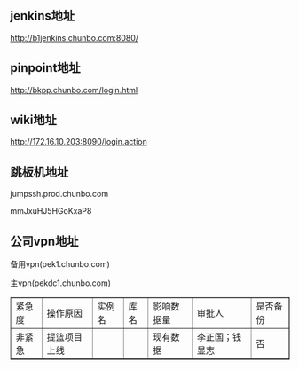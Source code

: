 ## jenkins地址

http://b1jenkins.chunbo.com:8080/

## pinpoint地址

http://bkpp.chunbo.com/login.html

## wiki地址

http://172.16.10.203:8090/login.action

## 跳板机地址

jumpssh.prod.chunbo.com

mmJxuHJ5HGoKxaP8

## 公司vpn地址

备用vpn(pek1.chunbo.com)

主vpn(pekdc1.chunbo.com)



<table style="width: 100%;" cellspacing="1" cellpadding="1" border="1"> 
<tbody> <tr> 
<td> 紧急度 <br> </td> <td> 操作原因 <br> </td> <td> 实例名 <br> </td> <td> 库名 <br> </td> <td> 影响数据量 <br> </td> <td> 审批人 <br> </td> <td> 是否备份 <br> </td> </tr> 
<tr> <td> 非紧急 <br> </td> <td> 提篮项目上线 <br> </td> <td> <br> </td> <td> <br> </td> <td> 现有数据 <br> </td> <td> 李正国；钱显志 <br> </td> <td> 否 <br> </td> 
</tr> </tbody> </table>



